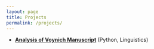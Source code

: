 ```yaml
---
layout: page
title: Projects
permalink: /projects/
---
```


* **[Analysis of Voynich Manuscript](/voynich-manuscript)**
(Python, Linguistics)
